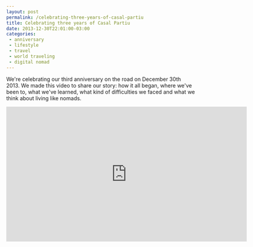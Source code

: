 ```yaml
---
layout: post
permalink: /celebrating-three-years-of-casal-partiu
title: Celebrating three years of Casal Partiu
date: 2013-12-30T22:01:00-03:00
categories:
 - anniversary
 - lifestyle
 - travel
 - world traveling
 - digital nomad
---
```

We're celebrating our third anniversary on the road on December 30th 2013. We made this video to share our story: how it all began, where we've been to, what we've learned, what kind of difficulties we faced and what we think about living like nomads.

<center>
<iframe width="640" height="360" src="http://www.youtube.com/embed/iNjaUpEWa_U?rel=0" frameborder="0" allowfullscreen></iframe>
</center>